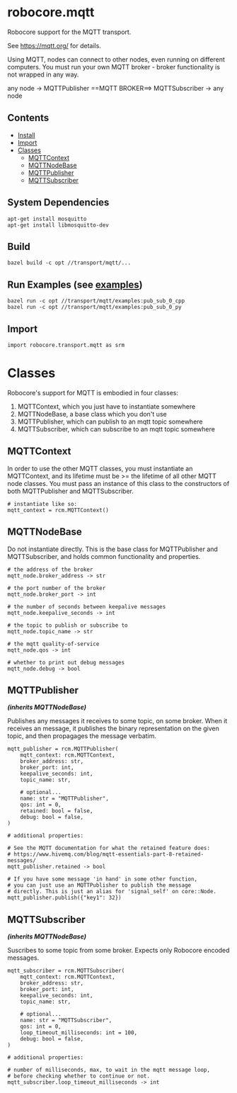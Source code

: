 # robocore.mqtt

Robocore support for the MQTT transport.

See https://mqtt.org/ for details.

Using MQTT, nodes can connect to other nodes, even running on different computers. You must run your own MQTT broker - broker functionality is not wrapped in any way.

any node -> MQTTPublisher ==MQTT BROKER==> MQTTSubscriber -> any node

## Contents

* [Install](#install)
* [Import](#import)
* [Classes](#classes)
    * [MQTTContext](#mqttontext)
    * [MQTTNodeBase](#mqttnodebase)
    * [MQTTPublisher](#mqttpublisher)
    * [MQTTSubscriber](#mqttsubscriber)


## System Dependencies

    apt-get install mosquitto
    apt-get install libmosquitto-dev

## Build

    bazel build -c opt //transport/mqtt/...

## Run Examples (see [examples](examples))

    bazel run -c opt //transport/mqtt/examples:pub_sub_0_cpp
    bazel run -c opt //transport/mqtt/examples:pub_sub_0_py

## Import

    import robocore.transport.mqtt as srm

# Classes

Robocore's support for MQTT is embodied in four classes:

1. MQTTContext, which you just have to instantiate somewhere
2. MQTTNodeBase, a base class which you don't use
3. MQTTPublisher, which can publish to an mqtt topic somewhere
4. MQTTSubscriber, which can subscribe to an mqtt topic somewhere


## MQTTContext

In order to use the other MQTT classes, you must instantiate an MQTTContext, and its lifetime must be >= the lifetime of all other MQTT node classes. You must pass an instance of this class to the constructors
of both MQTTPublisher and MQTTSubscriber.

    # instantiate like so:
    mqtt_context = rcm.MQTTContext()

## MQTTNodeBase

Do not instantiate directly. This is the base class for MQTTPublisher and MQTTSubscriber, and holds common functionality and properties.

    # the address of the broker
    mqtt_node.broker_address -> str

    # the port number of the broker
    mqtt_node.broker_port -> int

    # the number of seconds between keepalive messages
    mqtt_node.keepalive_seconds -> int

    # the topic to publish or subscribe to
    mqtt_node.topic_name -> str

    # the mqtt quality-of-service
    mqtt_node.qos -> int

    # whether to print out debug messages
    mqtt_node.debug -> bool

## MQTTPublisher

_**(inherits MQTTNodeBase)**_

Publishes any messages it receives to some topic, on some broker. When it receives an message, it publishes the binary representation on the given topic, and then propagages the message verbatim.

    mqtt_publisher = rcm.MQTTPublisher(
        mqtt_context: rcm.MQTTContext,
        broker_address: str,
        broker_port: int,
        keepalive_seconds: int,
        topic_name: str,

        # optional...
        name: str = "MQTTPublisher",
        qos: int = 0,
        retained: bool = false,
        debug: bool = false,
    )

    # additional properties:

    # See the MQTT documentation for what the retained feature does:
    # https://www.hivemq.com/blog/mqtt-essentials-part-8-retained-messages/
    mqtt_publisher.retained -> bool

    # If you have some message 'in hand' in some other function,
    # you can just use an MQTTPublisher to publish the message
    # directly. This is just an alias for 'signal_self' on core::Node.
    mqtt_publisher.publish({"key1": 32})


## MQTTSubscriber

_**(inherits MQTTNodeBase)**_

Suscribes to some topic from some broker. Expects only Robocore encoded messages.

    mqtt_subscriber = rcm.MQTTSubscriber(
        mqtt_context: rcm.MQTTContext,
        broker_address: str,
        broker_port: int,
        keepalive_seconds: int,
        topic_name: str,

        # optional...
        name: str = "MQTTSubscriber",
        qos: int = 0,
        loop_timeout_milliseconds: int = 100,
        debug: bool = false,
    )

    # additional properties:

    # number of milliseconds, max, to wait in the mqtt message loop,
    # before checking whether to continue or not.
    mqtt_subscriber.loop_timeout_milliseconds -> int
